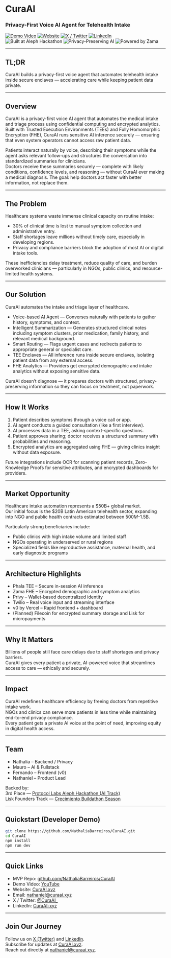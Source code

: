 # CuraAI
### Privacy-First Voice AI Agent for Telehealth Intake

[![Demo Video](https://img.shields.io/badge/Watch-Demo-red)](https://www.youtube.com/watch?v=5M4gKJ6Ipvk)
[![Website](https://img.shields.io/badge/Website-Coming_Soon-blue)](https://curaai.xyz)
[![X / Twitter](https://img.shields.io/badge/Follow_on-X-black)](https://x.com/CuraAI_)
[![LinkedIn](https://img.shields.io/badge/Connect-LinkedIn-blue)](https://linkedin.com/company/curaai-xyz)
![Built at Aleph Hackathon](https://img.shields.io/badge/Aleph%20Hackathon-3rd%20Place-orange)
![Privacy-Preserving AI](https://img.shields.io/badge/AI-Privacy%20Preserving-green)
![Powered by Zama](https://img.shields.io/badge/Encryption-Zama%20FHE-brightgreen)

---

## TL;DR
CuraAI builds a privacy-first voice agent that automates telehealth intake inside secure enclaves — accelerating care while keeping patient data private.

---

## Overview
CuraAI is a privacy-first voice AI agent that automates the medical intake and triage process using confidential computing and encrypted analytics.  
Built with Trusted Execution Environments (TEEs) and Fully Homomorphic Encryption (FHE), CuraAI runs sensitive AI inference securely — ensuring that even system operators cannot access raw patient data.

Patients interact naturally by voice, describing their symptoms while the agent asks relevant follow-ups and structures the conversation into standardized summaries for clinicians.  
Doctors receive these summaries securely — complete with likely conditions, confidence levels, and reasoning — without CuraAI ever making a medical diagnosis. The goal: help doctors act faster with better information, not replace them.

---

## The Problem
Healthcare systems waste immense clinical capacity on routine intake:
- 30% of clinical time is lost to manual symptom collection and administrative entry.  
- Staff shortages leave millions without timely care, especially in developing regions.  
- Privacy and compliance barriers block the adoption of most AI or digital intake tools.

These inefficiencies delay treatment, reduce quality of care, and burden overworked clinicians — particularly in NGOs, public clinics, and resource-limited health systems.

---

## Our Solution
CuraAI automates the intake and triage layer of healthcare.  

- Voice-based AI Agent — Converses naturally with patients to gather history, symptoms, and context.  
- Intelligent Summarization — Generates structured clinical notes including symptom clusters, prior medication, family history, and relevant medical background.  
- Smart Routing — Flags urgent cases and redirects patients to appropriate general or specialist care.  
- TEE Enclaves — All inference runs inside secure enclaves, isolating patient data from any external access.  
- FHE Analytics — Providers get encrypted demographic and intake analytics without exposing sensitive data.  

CuraAI doesn’t diagnose — it prepares doctors with structured, privacy-preserving information so they can focus on treatment, not paperwork.

---

## How It Works
1. Patient describes symptoms through a voice call or app.  
2. AI agent conducts a guided consultation (like a first interview).  
3. AI processes data in a TEE, asking context-specific questions.  
4. Patient approves sharing; doctor receives a structured summary with probabilities and reasoning.  
5. Encrypted analytics are aggregated using FHE — giving clinics insight without data exposure.  

Future integrations include OCR for scanning patient records, Zero-Knowledge Proofs for sensitive attributes, and encrypted dashboards for providers.

---

## Market Opportunity
Healthcare intake automation represents a $50B+ global market.  
Our initial focus is the $20B Latin American telehealth sector, expanding into NGO and public health contracts estimated between $500M–$1.5B.  

Particularly strong beneficiaries include:
- Public clinics with high intake volume and limited staff  
- NGOs operating in underserved or rural regions  
- Specialized fields like reproductive assistance, maternal health, and early diagnostic programs

---

## Architecture Highlights
- Phala TEE – Secure in-session AI inference  
- Zama FHE – Encrypted demographic and symptom analytics  
- Privy – Wallet-based decentralized identity  
- Twilio – Real voice input and streaming interface  
- v0 by Vercel – Rapid frontend + dashboard  
- (Planned) Filecoin for encrypted summary storage and Lisk for micropayments  

---

## Why It Matters
Billions of people still face care delays due to staff shortages and privacy barriers.  
CuraAI gives every patient a private, AI-powered voice that streamlines access to care — ethically and securely.

---

## Impact
CuraAI redefines healthcare efficiency by freeing doctors from repetitive intake work.  
NGOs and clinics can serve more patients in less time while maintaining end-to-end privacy compliance.  
Every patient gets a private AI voice at the point of need, improving equity in digital health access.

---

## Team
- Nathalia – Backend / Privacy  
- Mauro – AI & Fullstack  
- Fernando – Frontend (v0)  
- Nathaniel – Product Lead  

Backed by:  
3rd Place — [Protocol Labs Aleph Hackathon (AI Track)](https://x.com/alephhackathon/status/1962885209596076193)  
Lisk Founders Track — [Crecimiento Buildathon Season](https://x.com/alephhackathon/status/1973790903635480997)

---

## Quickstart (Developer Demo)
```bash
git clone https://github.com/NathaliaBarreiros/CuraAI.git
cd CuraAI
npm install
npm run dev
```

---

## Quick Links
- MVP Repo: [github.com/NathaliaBarreiros/CuraAI](https://github.com/NathaliaBarreiros/CuraAI)  
- Demo Video: [YouTube](https://www.youtube.com/watch?v=5M4gKJ6Ipvk)   
- Website: [CuraAI.xyz](https://curaai.xyz)  
- Email: [nathaniel@curaai.xyz](mailto:nathaniel@curaai.xyz)  
- X / Twitter: [@CuraAI_](https://x.com/CuraAI_)  
- LinkedIn: [CuraAI-xyz](https://linkedin.com/company/curaai-xyz)

---

## Join Our Journey
Follow us on [X (Twitter)](https://x.com/CuraAI_) and [LinkedIn](https://linkedin.com/company/curaai-xyz).  
Subscribe for updates at [CuraAI.xyz](https://curaai.xyz).  
Reach out directly at [nathaniel@curaai.xyz](mailto:nathaniel@curaai.xyz).
